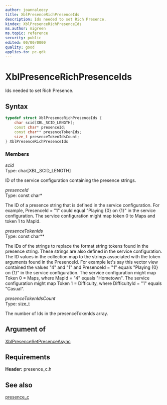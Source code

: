 ```yaml
---
author: joannaleecy
title: XblPresenceRichPresenceIds
description: Ids needed to set Rich Presence.
kindex: XblPresenceRichPresenceIds
ms.author: migreen
ms.topic: reference
security: public
edited: 00/00/0000
quality: good
applies-to: pc-gdk
---
```


# XblPresenceRichPresenceIds  

Ids needed to set Rich Presence.  

## Syntax  
  
```cpp
typedef struct XblPresenceRichPresenceIds {  
    char scid[XBL_SCID_LENGTH];  
    const char* presenceId;  
    const char** presenceTokenIds;  
    size_t presenceTokenIdsCount;  
} XblPresenceRichPresenceIds  
```
  
### Members  
  
*scid*  
Type: char[XBL_SCID_LENGTH]  
  
ID of the service configuration containing the presence strings.
  
*presenceId*  
Type: const char*  
  
The ID of a presence string that is defined in the service configuration. For example, PresenceId = "1" could equal "Playing {0} on {1}" in the service configuration. The service configuration might map token 0 to Maps and token 1 to MapId.
  
*presenceTokenIds*  
Type: const char**  
  
The IDs of the strings to replace the format string tokens found in the presence string. These strings are also defined in the service configuration. The ID values in the collection map to the strings associated with the token arguments found in the PresenceId. For example let's say this vector view contained the values "4" and "1" and PresenceId = "1" equals "Playing {0} on {1}" in the service configuration. The service configuration might map Token 0 = Maps, where MapId = "4" equals "Hometown". The service configuration might map Token 1 = Difficulty, where DifficultyId = "1" equals "Casual".
  
*presenceTokenIdsCount*  
Type: size_t  
  
The number of Ids in the presenceTokenIds array.
  
## Argument of
  
[XblPresenceSetPresenceAsync](../functions/xblpresencesetpresenceasync.md)
  
## Requirements  
  
**Header:** presence_c.h
  
## See also  
[presence_c](../presence_c_members.md)  
  
  